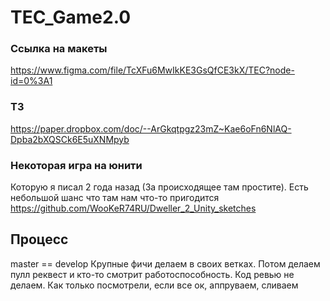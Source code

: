 # TEC_Game2.0

### Ссылка на макеты
https://www.figma.com/file/TcXFu6MwIkKE3GsQfCE3kX/TEC?node-id=0%3A1

### ТЗ
https://paper.dropbox.com/doc/--ArGkqtpgz23mZ~Kae6oFn6NlAQ-Dpba2bXQSCk6E5uXNMpyb

### Некоторая игра на юнити
Которую я писал 2 года назад (За происходящее там простите). Есть небольшой шанс что там нам что-то пригодится
https://github.com/WooKeR74RU/Dweller_2_Unity_sketches


## Процесс

master == develop
Крупные фичи делаем в своих ветках. 
Потом делаем пулл реквест и кто-то смотрит работоспособность. Код ревью не делаем. Как только посмотрели, если все ок, аппруваем, сливаем 
